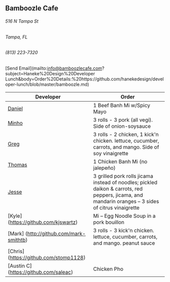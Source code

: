 ## Bamboozle Cafe
###### 516 N Tampa St
###### Tampa, FL
###### (813) 223-7320
[Send Email](mailto:info@bamboozlecafe.com?subject=Haneke%20Design%20Developer Lunch&body=Order%20Details:%20https://github.com/hanekedesign/developer-lunch/blob/master/bamboozle.md)

Developer     | Order
--------------|---------------------
[Daniel](https://github.com/dtartaglia)           	| 1 Beef Banh Mi w/Spicy Mayo
[Minho](https://github.com/minhochoi)               | 3 rolls - 3 pork (all vegi). Side of onion-soysauce
[Greg](https://github.com/greghochsprung)           | 3 rolls - 2 chicken, 1 kick'n chicken. lettuce, cucumber, carrots, and mango. Side of soy vinaigrette
[Thomas](https://github.com/ThomasKomarnicki)       | 1 Chicken Banh Mi (no jalepeño)
[Jesse](https://github.com/jessecurry)              | 3 grilled pork rolls jicama instead of noodles; pickled daikon & carrots, red peppers, jicama, and mandarin oranges – 3 sides of citrus vinaigrette
[Kyle] (https://github.com/kjswartz)                | Mi – Egg Noodle Soup in a pork bouillon
[Mark] (http://github.com/mark-smithtb)             | 3 rolls - 3 kick'n chicken. lettuce, cucumber, carrots, and mango. peanut sauce
[Chris] (https://github.com/stomp1128)              | 
[Austin C] (https://github.com/saleac)              | Chicken Pho
